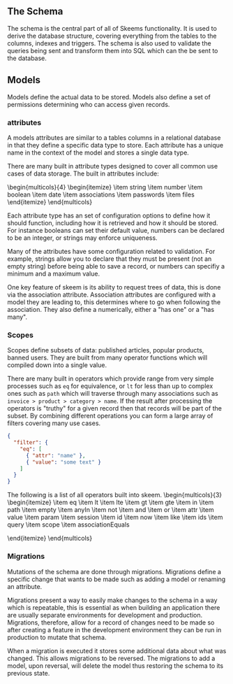 ## The Schema

The schema is the central part of all of Skeems functionality. It is used to derive the database structure, covering everything from the tables to the columns, indexes and triggers. The schema is also used to validate the queries being sent and transform them into SQL which can the be sent to the database.

## Models

Models define the actual data to be stored. Models also define a set of permissions determining who can access given records.

### attributes

A models attributes are similar to a tables columns in a relational database in that they define a specific data type to store. Each attribute has a unique name in the context of the model and stores a single data type.

There are many built in attribute types designed to cover all common use cases of data storage. The built in attributes include:

\begin{multicols}{4}
\begin{itemize}
\item string
\item number
\item boolean
\item date
\item associations
\item passwords
\item files
\end{itemize}
\end{multicols}

Each attribute type has an set of configuration options to define how it should function, including how it is retrieved and how it should be stored. For instance booleans can set their default value, numbers can be declared to be an integer, or strings may enforce uniqueness.

Many of the attributes have some configuration related to validation. For example, strings allow you to declare that they must be present (not an empty string) before being able to save a record, or numbers can specifiy a minimum and a maximum value.

One key feature of skeem is its ability to request trees of data, this is done via the association attribute. Association attributes are configured with a model they are leading to, this determines where to go when following the association. They also define a numerically, either a "has one" or a "has many".

### Scopes

Scopes define subsets of data: published articles, popular products, banned users. They are built from many operator functions which will compiled down into a single value.

There are many built in operators which provide range from very simple processes such as `eq` for equivalence, or `lt` for less than up to complex ones such as `path` which will traverse through many associations such as `invoice > product > category > name`. If the result after processing the operators is "truthy" for a given record then that records will be part of the subset. By combining different operations you can form a large array of filters covering many use cases.

```{.json caption="A filter using the 'eq', 'attr', and 'value' operators to filter only records whose name equals 'some text'"}
{
  "filter": {
    "eq": [
      { "attr": "name" },
      { "value": "some text" }
    ]
  }
}
```

The following is a list of all operators built into skeem.
\begin{multicols}{3}
\begin{itemize}
\item eq
\item lt
\item lte
\item gt
\item gte
\item in
\item path
\item empty
\item anyIn
\item not
\item and
\item or
\item attr
\item value
\item param
\item session
\item id
\item now
\item like
\item ids
\item query
\item scope
\item associationEquals

\end{itemize}
\end{multicols}

### Migrations

Mutations of the schema are done through migrations. Migrations define a specific change that wants to be made such as adding a model or renaming an attribute.

Migrations present a way to easily make changes to the schema in a way which is repeatable, this is essential as when building an application there are usually separate environments for development and production. Migrations, therefore, allow for a record of changes need to be made so after creating a feature in the development environment they can be run in production to mutate that schema.

When a migration is executed it stores some additional data about what was changed. This allows migrations to be reversed. The migrations to add a model, upon reversal, will delete the model thus restoring the schema to its previous state.
